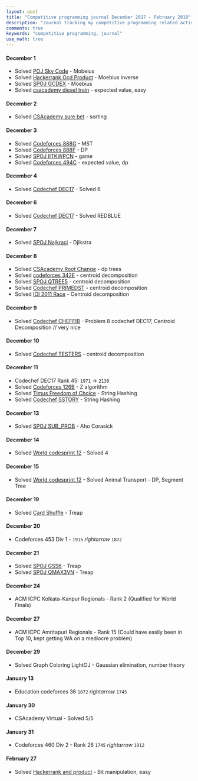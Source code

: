 ```yaml
---
layout: post
title: "Competitive programming journal December 2017 - February 2018"
description: "Journal tracking my competitive programming related activities from December 2017 to February 2018"
comments: true
keywords: "competitive programming, journal"
use_math: true
---
```



#### December 1
* Solved [POJ Sky Code](http://poj.org/problem?id=3904) - Mobeius
* Solved [Hackerrank Gcd Product](https://www.hackerrank.com/contests/w3/challenges/gcd-product/problem) - Moebius inverse
* Solved [SPOJ GCDEX](http://www.spoj.com/status/GCDEX,gear4/) - Moebius
* Solved [csacademy diesel train](https://csacademy.com/contest/archive/task/diesel-train/) - expected value, easy

#### December 2
* Solved [CSAcademy sure bet](https://csacademy.com/contest/archive/task/sure-bet/statement/) - sorting

#### December 3
* Solved [Codeforces 888G](http://codeforces.com/problemset/problem/888/G) - MST
* Solved [Codeforces 888F](http://codeforces.com/problemset/problem/888/F) - DP
* Solved [SPOJ IITKWPCN](http://www.spoj.com/problems/IITKWPCN/) - game
* Solved [Codeforces 494C](http://codeforces.com/problemset/problem/494/C) - expected value, dp 

#### December 4
* Solved [Codechef DEC17](https://www.codechef.com/DEC17?order=desc&sortBy=successful_submissions) - Solved 6

#### December 6
* Solved [Codechef DEC17](https://www.codechef.com/DEC17?order=desc&sortBy=successful_submissions) - Solved REDBLUE

#### December 7
* Solved [SPOJ Najkraci](http://www.spoj.com/problems/NAJKRACI/) - Djikstra

#### December 8
* Solved [CSAcademy Root Change](https://csacademy.com/contest/round-29/task/root-change/statement/) - dp trees
* Solved [codeforces 342E](http://codeforces.com/contest/342/problem/E) - centroid decomposition
* Solved [SPOJ QTREE5](http://www.spoj.com/problems/QTREE5/) - centroid decomposition
* Solved [Codechef PRIMEDST](https://www.codechef.com/problems/PRIMEDST) - centroid decomposition
* Solved [IOI 2011 Race](https://contest.yandex.com/ioi/contest/571/problems/B/) - Centroid decomposition

#### December 9
* Solved [Codechef CHEFFIB](https://www.codechef.com/DEC17/problems/CHEFFIB) - Problem 8 codechef DEC17, Centroid Decomposition // very nice

#### December 10
* Solved [Codechef TESTERS](https://www.codechef.com/problems/TESTERS) - centroid decomposition

#### December 11
* Codechef DEC17 Rank 45: ``1971`` $\rightarrow$ ``2130``
* Solved [Codeforces 126B](http://codeforces.com/contest/126/problem/B) - Z algorithm
* Solved [Timus Freedom of Choice](http://acm.timus.ru/problem.aspx?space=1&num=1517) - String Hashing
* Solved [Codechef SSTORY](https://www.codechef.com/problems/SSTORY) - String Hashing

#### December 13
* Solved [SPOJ SUB_PROB](http://www.spoj.com/problems/SUB_PROB/) - Aho Corasick

#### December 14
* Solved [World codesprint 12](https://www.hackerrank.com/contests/world-codesprint-12/challenges) - Solved 4

#### December 15
* Solved [World codesprint 12](https://www.hackerrank.com/contests/world-codesprint-12/challenges) - Solved Animal Transport - DP, Segment Tree

#### December 19
* Solved [Card Shuffle](https://www.codechef.com/problems/CARDSHUF) - Treap

#### December 20
* Codeforces 453 Div 1 - ``1915`` $rightarrow$ ``1872`` 

#### December 21
* Solved [SPOJ GSS6](http://www.spoj.com/problems/GSS6/) - Treap
* Solved [SPOJ QMAX3VN](http://www.spoj.com/problems/QMAX3VN/en/) - Treap

#### December 24
* ACM ICPC Kolkata-Kanpur Regionals - Rank 2 (Qualified for World Finals)

#### December 27
* ACM ICPC Amritapuri Regionals - Rank 15 (Could have easily been in Top 10, kept getting WA on a mediocre problem)

#### December 29
* Solved Graph Coloring LightOJ - Gaussian elimination, number theory

#### January 13
* Education codeforces 36 ``1872`` $rightarrow$ ``1745`` 

#### January 30
* CSAcademy Virtual - Solved 5/5

#### January 31
* Codeforces 460 Div 2 - Rank 26 ``1745`` $rightarrow$ ``1912`` 

#### February 27
* Solved [Hackerrank and product](https://www.hackerrank.com/challenges/and-product/problem) - Bit manipulation, easy